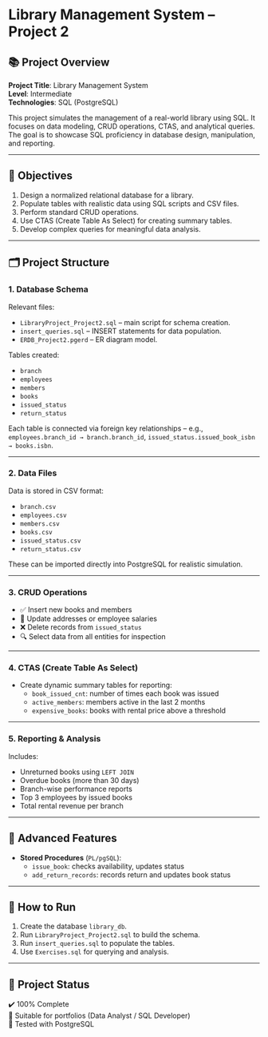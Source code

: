 # Library Management System – Project 2

## 📚 Project Overview

**Project Title**: Library Management System  
**Level**: Intermediate  
**Technologies**: SQL (PostgreSQL)

This project simulates the management of a real-world library using SQL. It focuses on data modeling, CRUD operations, CTAS, and analytical queries. The goal is to showcase SQL proficiency in database design, manipulation, and reporting.

---

## 🎯 Objectives

1. Design a normalized relational database for a library.
2. Populate tables with realistic data using SQL scripts and CSV files.
3. Perform standard CRUD operations.
4. Use CTAS (Create Table As Select) for creating summary tables.
5. Develop complex queries for meaningful data analysis.

---

## 🗂️ Project Structure

### 1. Database Schema

Relevant files:
- `LibraryProject_Project2.sql` – main script for schema creation.
- `insert_queries.sql` – INSERT statements for data population.
- `ERDB_Project2.pgerd` – ER diagram model.

Tables created:
- `branch`
- `employees`
- `members`
- `books`
- `issued_status`
- `return_status`

Each table is connected via foreign key relationships – e.g., `employees.branch_id → branch.branch_id`, `issued_status.issued_book_isbn → books.isbn`.

---

### 2. Data Files

Data is stored in CSV format:
- `branch.csv`
- `employees.csv`
- `members.csv`
- `books.csv`
- `issued_status.csv`
- `return_status.csv`

These can be imported directly into PostgreSQL for realistic simulation.

---

### 3. CRUD Operations

- ✅ Insert new books and members
- 🔄 Update addresses or employee salaries
- ❌ Delete records from `issued_status`
- 🔍 Select data from all entities for inspection

---

### 4. CTAS (Create Table As Select)

- Create dynamic summary tables for reporting:
    - `book_issued_cnt`: number of times each book was issued
    - `active_members`: members active in the last 2 months
    - `expensive_books`: books with rental price above a threshold

---

### 5. Reporting & Analysis

Includes:
- Unreturned books using `LEFT JOIN`
- Overdue books (more than 30 days)
- Branch-wise performance reports
- Top 3 employees by issued books
- Total rental revenue per branch

---

## 🧠 Advanced Features

- **Stored Procedures** (`PL/pgSQL`):
    - `issue_book`: checks availability, updates status
    - `add_return_records`: records return and updates book status

---

## 🏁 How to Run

1. Create the database `library_db`.
2. Run `LibraryProject_Project2.sql` to build the schema.
3. Run `insert_queries.sql` to populate the tables.
4. Use `Exercises.sql` for querying and analysis.

---

## 📌 Project Status

✔️ 100% Complete  
📂 Suitable for portfolios (Data Analyst / SQL Developer)  
🧪 Tested with PostgreSQL
